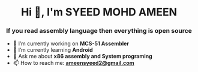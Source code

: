 <h1 align="center">Hi 👋, I'm SYEED MOHD AMEEN</h1>
<h3 align="center">If you read assembly language then everything is open source</h3>



- 🔭 I’m currently working on **MCS-51 Assembler**
- 🌱 I’m currently learning **Android**
- 💬 Ask me about **x86 assembly and System programing**
- 📫 How to reach me: **ameensyeed2@gmail.com**
  
